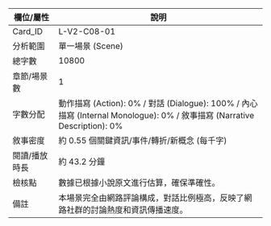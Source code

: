 | 欄位/屬性 | 說明 |
|---|---|
| Card_ID | L-V2-C08-01 |
| 分析範圍 | 單一場景 (Scene) |
| 總字數 | 10800 |
| 章節/場景數 | 1 |
| 字數分配 | 動作描寫 (Action): 0% / 對話 (Dialogue): 100% / 內心描寫 (Internal Monologue): 0% / 敘事描寫 (Narrative Description): 0% |
| 敘事密度 | 約 0.55 個關鍵資訊/事件/轉折/新概念 (每千字) |
| 閱讀/播放時長 | 約 43.2 分鐘 |
| 檢核點 | 數據已根據小說原文進行估算，確保準確性。 |
| 備註 | 本場景完全由網路評論構成，對話比例極高，反映了網路社群的討論熱度和資訊傳播速度。 |
